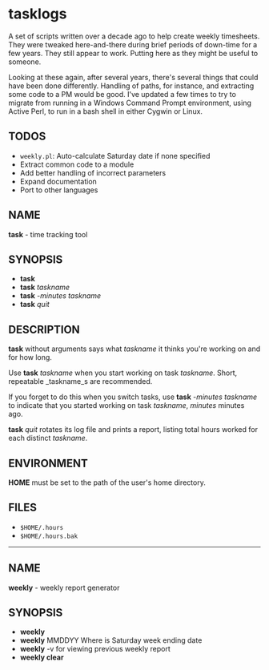 # tasklogs

A set of scripts written over a decade ago to help create weekly timesheets.
They were tweaked here-and-there during brief periods of down-time for a few years.
They still appear to work.  Putting here as they might be useful to someone.

Looking at these again, after several years, there's several things that could have
been done differently.  Handling of paths, for instance, and extracting some code
to a PM would be good.  I've updated a few times to try to migrate from running in
a Windows Command Prompt environment, using Active Perl, to run in a bash shell in
either Cygwin or Linux.

## TODOS

- `weekly.pl`: Auto-calculate Saturday date if none specified
- Extract common code to a module
- Add better handling of incorrect parameters
- Expand documentation
- Port to other languages

## NAME

**task** - time tracking tool

## SYNOPSIS

- **task**
- **task** _taskname_
- **task** -_minutes_ _taskname_
- **task** _quit_

## DESCRIPTION

**task** without arguments says what _taskname_ it thinks
you're working on and for how long.

Use
**task** _taskname_
when you start working on task _taskname_.
Short, repeatable _taskname_s are recommended.

If you forget to do this when you switch tasks, use
**task** -_minutes_ _taskname_
to indicate that you started working on task _taskname_,
_minutes_ minutes ago.

**task** _quit_
rotates its log file and prints a report,
listing total hours worked for each distinct _taskname_.

## ENVIRONMENT

**HOME** must be set to the path of the user's home directory.

## FILES

- `$HOME/.hours`
- `$HOME/.hours.bak`

***

## NAME

**weekly** - weekly report generator

## SYNOPSIS

- **weekly**
- **weekly** MMDDYY Where is Saturday week ending date
- **weekly** -v for viewing previous weekly report
- **weekly clear**

